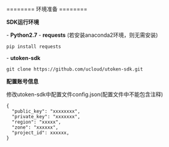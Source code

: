 

\======== 环境准备 ========

**SDK运行环境**

\- **Python2.7** - **requests** (若安装anaconda2环境，则无需安装)

    pip install requests

\- **utoken-sdk**

    git clone https://github.com/ucloud/utoken-sdk.git

**配置账号信息**

修改utoken-sdk中配置文件config.json(配置文件中不能包含注释)

    {
      "public_key": "xxxxxxxx",
      "private_key": "xxxxxxx",
      "region": "xxxxx",
      "zone": "xxxxxx",
      "project_id": xxxxxx,
    }
